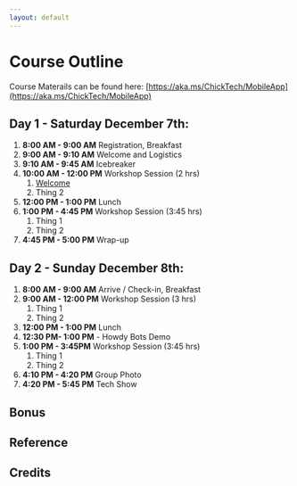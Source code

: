 ```yaml
---
layout: default
---
```


# Course Outline

Course Materails can be found here: [https://aka.ms/ChickTech/MobileApp](https://aka.ms/ChickTech/MobileApp)

## Day 1 - Saturday December 7th:

1. **8:00 AM - 9:00 AM** Registration, Breakfast
1. **9:00 AM - 9:10 AM** Welcome and Logistics
1. **9:10 AM - 9:45 AM** Icebreaker
1. **10:00 AM - 12:00 PM** Workshop Session (2 hrs)
   1. [Welcome](./01-welcome.md)
   2. Thing 2
2. **12:00 PM - 1:00 PM** Lunch
3. **1:00 PM - 4:45 PM** Workshop Session (3:45 hrs)
   1. Thing 1
   2. Thing 2
4. **4:45 PM - 5:00 PM** Wrap-up

## Day 2 - Sunday  December 8th:

1. **8:00 AM - 9:00 AM**  Arrive / Check-in, Breakfast 
1. **9:00 AM - 12:00 PM**  Workshop Session (3 hrs)
   1. Thing 1
   2. Thing 2
1. **12:00 PM - 1:00 PM**  Lunch 
1. **12:30 PM- 1:00 PM** - Howdy Bots Demo
1. **1:00 PM - 3:45PM**  Workshop Session  (3:45 hrs)
   1. Thing 1
   2. Thing 2
1. **4:10 PM - 4:20 PM**  Group Photo 
1. **4:20 PM - 5:45 PM**  Tech Show


## Bonus

## Reference

## Credits
